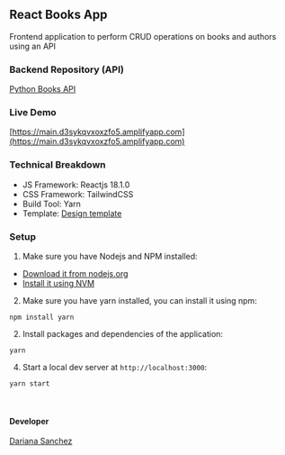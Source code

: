 ## React Books App

Frontend application to perform CRUD operations on books and authors using an API


### Backend Repository (API)

[Python Books API](https://github.com/DarianaSanchez/python-books-api)


### Live Demo

[https://main.d3sykqvxoxzfo5.amplifyapp.com](https://main.d3sykqvxoxzfo5.amplifyapp.com)


### Technical Breakdown

- JS Framework: Reactjs 18.1.0
- CSS Framework: TailwindCSS
- Build Tool: Yarn
- Template: [Design template](https://react-tailwindcss-portfolio.netlify.app)


### Setup

1. Make sure you have Nodejs and NPM installed:

-   [Download it from nodejs.org](https://nodejs.org)
-   [Install it using NVM](https://github.com/nvm-sh/nvm)

2. Make sure you have yarn installed, you can install it using npm:

```
npm install yarn
```

2. Install packages and dependencies of the application:

```
yarn
```

4. Start a local dev server at `http://localhost:3000`:

```
yarn start
```

&emsp;&emsp;
#### Developer

[Dariana Sanchez](https://www.linkedin.com/in/darianamsanchez/)